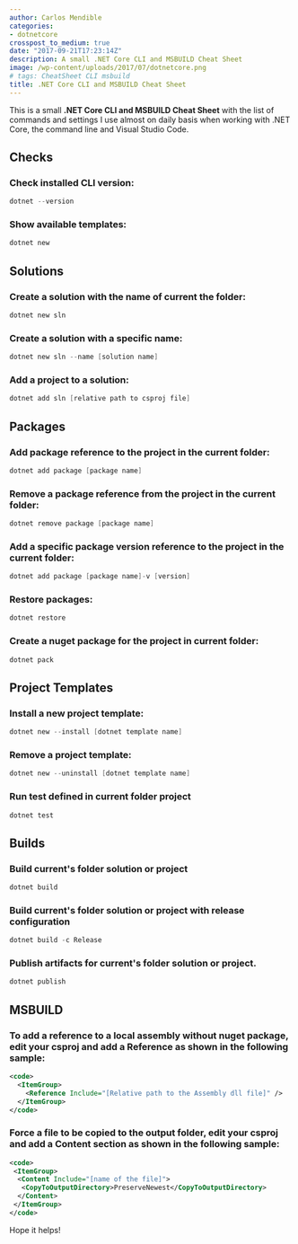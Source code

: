 ```yaml
---
author: Carlos Mendible
categories:
- dotnetcore
crosspost_to_medium: true
date: "2017-09-21T17:23:14Z"
description: A small .NET Core CLI and MSBUILD Cheat Sheet
image: /wp-content/uploads/2017/07/dotnetcore.png
# tags: CheatSheet CLI msbuild
title: .NET Core CLI and MSBUILD Cheat Sheet
---
```

This is a small **.NET Core CLI and MSBUILD Cheat Sheet** with the list of commands and settings I use almost on daily basis when working with .NET Core, the command line and Visual Studio Code.

## Checks
### Check installed CLI version:
    
``` powershell
dotnet --version
``` 

### Show available templates:

``` powershell
dotnet new
``` 

## Solutions
### Create a solution with the name of current the folder: 
    
``` powershell
dotnet new sln
```
    
### Create a solution with a specific name:

``` powershell
dotnet new sln --name [solution name]
```
    
### Add a project to a solution:

``` powershell
dotnet add sln [relative path to csproj file]
```

## Packages
### Add package reference to the project in the current folder:
    
``` powershell
dotnet add package [package name]
```
    
### Remove a package reference from the project in the current folder:
``` powershell
dotnet remove package [package name]
```
    
### Add a specific package version reference to the project in the current folder:

``` powershell
dotnet add package [package name]-v [version]
```
    
### Restore packages:

``` powershell
dotnet restore
```
    
### Create a nuget package for the project in current folder:

``` powershell
dotnet pack
```

## Project Templates
### Install a new project template:
    
``` powershell
dotnet new --install [dotnet template name]
```
    
### Remove a project template:

``` powershell
dotnet new --uninstall [dotnet template name]
```

###  Run test defined in current folder project
    
``` powershell
dotnet test
``` 

## Builds
### Build current's folder solution or project
    
``` powershell
dotnet build
```

### Build current's folder solution or project with release configuration

``` powershell
dotnet build -c Release
```

### Publish artifacts for current's folder solution or project.

``` powershell
dotnet publish 
```

## MSBUILD
### To add a reference to a local assembly without nuget package, edit your csproj and add a Reference as shown in the following sample:
    
``` xml
<code>
  <ItemGroup>
    <Reference Include="[Relative path to the Assembly dll file]" />
  </ItemGroup>
</code>
```
    
### Force a file to be copied to the output folder, edit your csproj and add a Content section as shown in the following sample:
    
``` xml
<code>
 <ItemGroup>
  <Content Include="[name of the file]">
   <CopyToOutputDirectory>PreserveNewest</CopyToOutputDirectory>
  </Content>
 </ItemGroup>
</code>
```

Hope it helps!